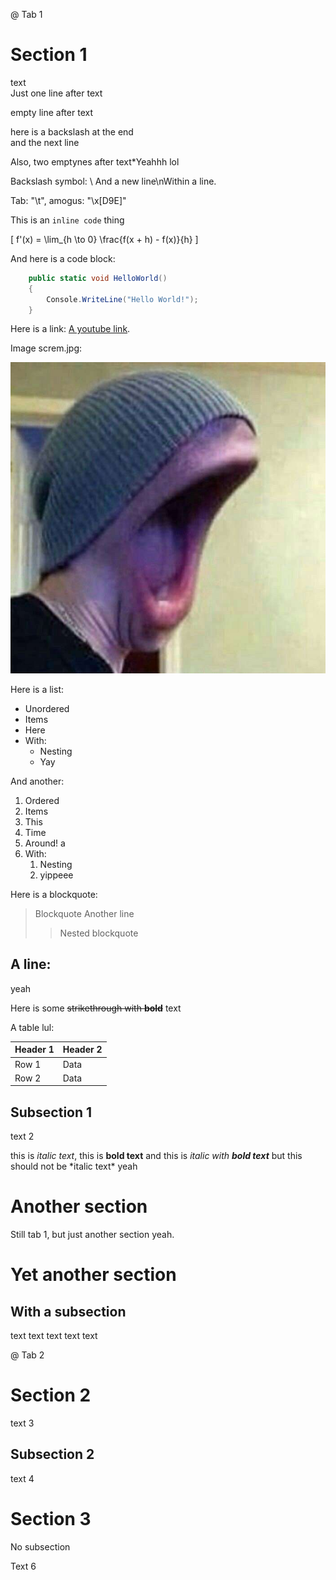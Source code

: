 @ Tab 1

# Section 1
text  
Just one line after text

empty line after text

here is a backslash at the end \
and the next line



Also, two emptynes after text\*Yeahhh lol

Backslash symbol: \\
And a new line\nWithin a line.

Tab: "\t", amogus: "\x[D9E]"

This is an `inline code` thing

\[
f'(x) = \lim_{h \to 0} \frac{f(x + h) - f(x)}{h}
\]

And here is a code block:
```csharp
    public static void HelloWorld()
    {
        Console.WriteLine("Hello World!");
    }
```

Here is a link: [A youtube link](https://www.youtube.com/watch?v=dQw4w9WgXcQ). 

Image screm.jpg: 

![this is screm](./screm.jpg)

Here is a list:
- Unordered
- Items
- Here
- With:
  - Nesting
  - Yay

And another:
1. Ordered
2. Items
3. This
4. Time
5. Around! a
6. With:
   1. Nesting
   2. yippeee
   

Here is a blockquote:
> Blockquote 
> Another line
>> Nested blockquote

A line:
----
yeah

Here is some ~~strikethrough with **bold**~~ text

A table lul:

| Header 1 | Header 2 |
|----------|----------|
| Row 1    | Data     |
| Row 2    | Data     |

## Subsection 1
text 2

this is *italic text*, this is **bold text** and this is *italic with **bold text*** 
but this should not be \*italic text\* yeah

# Another section
Still tab 1, but just another section yeah.

# Yet another section

## With a subsection
text text text text text

@ Tab 2
# Section 2
text 3

## Subsection 2
text 4

# Section 3
No subsection

Text 6